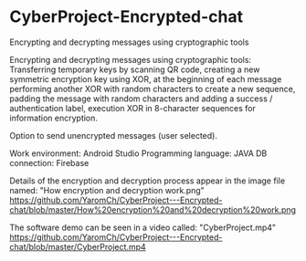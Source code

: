 # CyberProject-Encrypted-chat
Encrypting and decrypting messages using cryptographic tools

Encrypting and decrypting messages using cryptographic tools:
Transferring temporary keys by scanning QR code,
creating a new symmetric encryption key using XOR,
at the beginning of each message performing another XOR with random characters to create a new sequence,
padding the message with random characters and adding a success / authentication label,
execution XOR in 8-character sequences for information encryption.

Option to send unencrypted messages (user selected).

Work environment: Android Studio
Programming language: JAVA
DB connection: Firebase

Details of the encryption and decryption process appear in the image file named: "How encryption and decryption work.png"
https://github.com/YaromCh/CyberProject---Encrypted-chat/blob/master/How%20encryption%20and%20decryption%20work.png

The software demo can be seen in a video called: "CyberProject.mp4"
https://github.com/YaromCh/CyberProject---Encrypted-chat/blob/master/CyberProject.mp4
